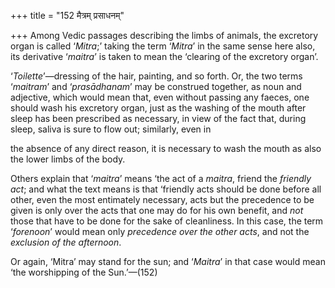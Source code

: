 +++
title = "152 मैत्रम् प्रसाधनम्"

+++
Among Vedic passages describing the limbs of animals, the excretory
organ is called ‘*Mitra*;’ taking the term ‘*Mitra*’ in the same sense
here also, its derivative ‘*maitra*’ is taken to mean the ‘clearing of
the excretory organ’.

‘*Toilette*’—dressing of the hair, painting, and so forth. Or, the two
terms ‘*maitram*’ and ‘*prasādhanam*’ may be construed together, as noun
and adjective, which would mean that, even without passing any faeces,
one should wash his excretory organ, just as the washing of the mouth
after sleep has been prescribed as necessary, in view of the fact that,
during sleep, saliva is sure to flow out; similarly, even in

the absence of any direct reason, it is necessary to wash the mouth as
also the lower limbs of the body.

Others explain that ‘*maitra*’ means ‘the act of a *maitra*, friend the
*friendly act*; and what the text means is that ‘friendly acts should be
done before all other, even the most entimately necessary, acts but the
precedence to be given is only over the acts that one may do for his own
benefit, and *not* those that have to be done for the sake of
cleanliness. In this case, the term ‘*forenoon*’ would mean only
*precedence over the other acts*, and not the *exclusion of the
afternoon*.

Or again, ‘Mitra’ may stand for the sun; and ‘*Maitra*’ in that case
would mean ‘the worshipping of the Sun.’—(152)


